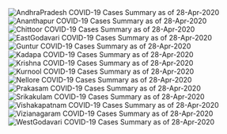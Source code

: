 
<img src="https://deepuhub.github.io/COVID-19/GraphsGenerated/28-Apr-2020/AndhraPradesh_28-Apr-2020.jpg" alt="AndhraPradesh COVID-19 Cases Summary as of 28-Apr-2020">
 <br>										  
<img src="https://deepuhub.github.io/COVID-19/GraphsGenerated/28-Apr-2020/Ananthapur_28-Apr-2020.jpg" alt="Ananthapur COVID-19 Cases Summary as of 28-Apr-2020">
 <br>										  
<img src="https://deepuhub.github.io/COVID-19/GraphsGenerated/28-Apr-2020/Chittoor_28-Apr-2020.jpg" alt="Chittoor COVID-19 Cases Summary as of 28-Apr-2020">
 <br>										  
<img src="https://deepuhub.github.io/COVID-19/GraphsGenerated/28-Apr-2020/EastGodavari_28-Apr-2020.jpg" alt="EastGodavari COVID-19 Cases Summary as of 28-Apr-2020">
 <br>										  
<img src="https://deepuhub.github.io/COVID-19/GraphsGenerated/28-Apr-2020/Guntur_28-Apr-2020.jpg" alt="Guntur COVID-19 Cases Summary as of 28-Apr-2020">
 <br>										  
<img src="https://deepuhub.github.io/COVID-19/GraphsGenerated/28-Apr-2020/Kadapa_28-Apr-2020.jpg" alt="Kadapa COVID-19 Cases Summary as of 28-Apr-2020">
 <br>										  
<img src="https://deepuhub.github.io/COVID-19/GraphsGenerated/28-Apr-2020/Krishna_28-Apr-2020.jpg" alt="Krishna COVID-19 Cases Summary as of 28-Apr-2020">
 <br>										  
<img src="https://deepuhub.github.io/COVID-19/GraphsGenerated/28-Apr-2020/Kurnool_28-Apr-2020.jpg" alt="Kurnool COVID-19 Cases Summary as of 28-Apr-2020">
 <br>										  
<img src="https://deepuhub.github.io/COVID-19/GraphsGenerated/28-Apr-2020/Nellore_28-Apr-2020.jpg" alt="Nellore COVID-19 Cases Summary as of 28-Apr-2020">
 <br>										  
<img src="https://deepuhub.github.io/COVID-19/GraphsGenerated/28-Apr-2020/Prakasam_28-Apr-2020.jpg" alt="Prakasam COVID-19 Cases Summary as of 28-Apr-2020">
 <br>										  
<img src="https://deepuhub.github.io/COVID-19/GraphsGenerated/28-Apr-2020/Srikakulam_28-Apr-2020.jpg" alt="Srikakulam COVID-19 Cases Summary as of 28-Apr-2020">
 <br>										  
<img src="https://deepuhub.github.io/COVID-19/GraphsGenerated/28-Apr-2020/Vishakapatnam_28-Apr-2020.jpg" alt="Vishakapatnam COVID-19 Cases Summary as of 28-Apr-2020">
 <br>										  
<img src="https://deepuhub.github.io/COVID-19/GraphsGenerated/28-Apr-2020/Vizianagaram_28-Apr-2020.jpg" alt="Vizianagaram COVID-19 Cases Summary as of 28-Apr-2020">
 <br>										  
<img src="https://deepuhub.github.io/COVID-19/GraphsGenerated/28-Apr-2020/WestGodavari_28-Apr-2020.jpg" alt="WestGodavari COVID-19 Cases Summary as of 28-Apr-2020">
 <br>

